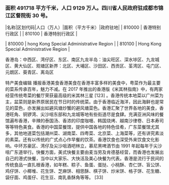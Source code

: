 <!--
 * @Author: vigne 1186963387@qq.com
 * @Date: 2022-09-27 12:08:12
 * @LastEditors: vigne 1186963387@qq.com
 * @LastEditTime: 2022-09-27 20:40:13
 * @FilePath: /cooking-menu/src/views/asia/eastAsia/china/components/hongKong /readme.md
 * @Description: 这是默认设置,请设置`customMade`, 打开koroFileHeader查看配置 进行设置: https://github.com/OBKoro1/koro1FileHeader/wiki/%E9%85%8D%E7%BD%AE
-->

### 面积 491718 平方千米，人口 9129 万人。四川省人民政府驻成都市锦江区督院街 30 号。

<!-- ||||| -->

|名称|区划代码|人口（万人）|面积（平方千米）|政府驻地| | 810000 | 香港特别行政区 | | 810100 | 香港特别行政区 |

| 810000 | hong Kong Special Administrative Region | | 810100 | Hong Kong Special Administrative Region |

香港岛：中西区、湾仔区、东区、南区九龙半岛：油尖旺区、深水埗区、九龙城区、黄大仙区、观塘区新界：北区、大埔区、沙田区、西贡区、荃湾区、屯门区、元朗区、葵青区、离岛区

特产美食编辑 播报香港美食香港美食在香港丰富多样的美食中，粤菜作为最主要的菜系传承百年，魅力不减。在 2017 年推出的香港版《米其林指南》中，有两家经营传统粤菜的餐厅荣获最高级的米其林三星 [123] 。香港传统本地菜以广州菜为主，盆菜则是新界原居民在节日时的传统菜。由于香港临近海洋，因此海鲜也是常见的菜色，亦发展出如避风塘炒蟹的避风塘菜色。香港汇聚了世界各地的美食，香港旺角、铜锣湾、尖沙咀东部和九龙城等地有些街道尽是食肆。充满亚洲风味的餐馆遍布香港，辛辣的泰国汤、香浓的印度咖喱、韩国烧烤、越南沙律卷、日本寿司等等特色美食。香港的中国菜餐馆，提供中国各地的特色佳肴，广东菜餐馆尤其多，其他地道菜包括潮州菜、湖南菜、四粤菜、北京菜、上海菜等，还有讲究素淡的素菜。还有以传统的广式点心作早餐的饮茶。香港饮食也深受外来饮食文化影响。中环苏豪区、湾仔及尖沙咀酒吧林立，慕尼黑啤酒节由 1991 年起每年于尖沙咀广东道举行。快餐方面，美式快餐主要由麦当劳及肯德基经营，而香港也发展出自己的港式快餐，当中以大家乐、大快活及美心快餐为代表。香港是流行于民间的传统食品一直扎根香港，如年糕、粽子、鱼蛋、蛋挞、小桃酥、杏仁饼、盲公饼、鸡仔饼、小椰堆、花生饼、芝麻饼、相思酥、棋子饼、炒米饼、格子饼、花生糖、袋仔面、鸡蛋仔、花生豆、南乳香酥角等等。 [33]
